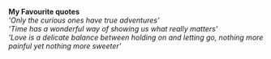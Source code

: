 __My Favourite quotes__\
_'Only the curious ones have true adventures'_\
_'Time has a wonderful way of showing us what really matters'_\
_'Love is a delicate balance between holding on and letting go, nothing more painful yet nothing more sweeter'_
